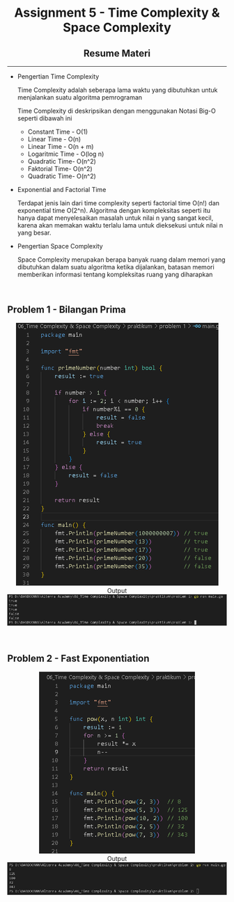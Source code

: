 <h1 align="center">Assignment 5 - Time Complexity & Space Complexity</h1>
<h2 align="center">Resume Materi</h2>
<hr>

<ul>
    <li>Pengertian Time Complexity</li>
        <p>Time Complexity adalah seberapa lama waktu yang dibutuhkan untuk menjalankan suatu algoritma pemrograman</p>
        <p>Time Complexity di deskripsikan dengan menggunakan Notasi Big-O seperti dibawah ini</p>
        <ul>
            <li>Constant Time - O(1)</li>
            <li>Linear Time - O(n)</li>
            <li>Linear Time - O(n + m)</li>
            <li>Logaritmic Time - O(log n)</li>
            <li>Quadratic Time- O(n^2)</li>
            <li>Faktorial Time- O(n^2)</li>
            <li>Quadratic Time- O(n^2)</li>
        </ul>
        <p></p>
    <li>Exponential and Factorial Time </li>
        <p>Terdapat jenis lain dari time complexity seperti factorial time O(n!) dan exponential time O(2^n). Algoritma dengan kompleksitas seperti itu hanya dapat menyelesaikan masalah untuk nilai n yang sangat kecil, karena akan memakan waktu terlalu lama untuk dieksekusi untuk nilai n yang besar.</p>
    <li>Pengertian Space Complexity</li>
        <p>Space Complexity merupakan berapa banyak ruang dalam memori yang dibutuhkan dalam suatu algoritma ketika dijalankan, batasan memori memberikan informasi tentang kompleksitas ruang yang diharapkan</p>
</ul>
<br>

<h2>Problem 1 - Bilangan Prima</h2>
<p align="center">
    <img src="screenshots/problem1_code.png">
    <br>
    Output
    <br>
    <img src="screenshots/problem1_output.png">
</p>
<br>
<h2>Problem 2 - Fast Exponentiation</h2>
<p align="center">
    <img src="screenshots/problem2_code.png">
    <br>
    Output
    <br>
    <img src="screenshots/problem2_output.png">
</p>